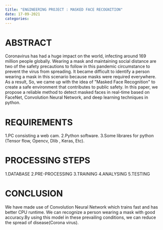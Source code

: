 ```yaml
---
title: "ENGINEERING PROJECT : MASKED FACE RECOGNITION"
date: 17-09-2021
categories:
---
```

# ABSTRACT

Coronavirus has had a huge impact on the world, infecting around 169 million people globally. Wearing a mask and maintaining social distance are two of the safety precautions to follow in this pandemic circumstance to prevent the virus from spreading. It became difficult to identify a person wearing a mask in this scenario because masks were required everywhere. As a result, So, we came up with the idea of "Masked Face Recognition" to create a safe environment that contributes to public safety. In this paper, we propose a reliable method to detect masked faces in real-time based on FaceNet, Convolution Neural Network, and deep learning techniques in python.

# REQUIREMENTS

1.PC consisting a web cam.
2.Python software.
3.Some librares for python (Tensor flow, Opencv, Dlib , Keras, Etc).

# PROCESSING STEPS

1.DATABASE
2.PRE-PROCESSING
3.TRAINING
4.ANALYSING
5.TESTING

#  CONCLUSION

We have made use of Convolution Neural Network which trains fast and has better CPU runtime. We can recognize a person wearing a mask with good accuracy.By using this model in these prevailing conditions, we can reduce the spread of disease(Corona virus).
